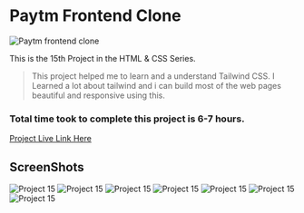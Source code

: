 # Paytm Frontend Clone

![Paytm frontend clone](./Screenshots/1b.PNG)

This is the 15th Project in the HTML & CSS Series.

> This project helped me to learn and a understand Tailwind CSS. I Learned a lot about tailwind and i can build most of the web pages beautiful and responsive using this.

### Total time took to complete this project is 6-7 hours.

[Project Live Link Here](https://product-designlp.netlify.app/)

## ScreenShots

![Project 15](./Screenshots/1s.PNG)
![Project 15](./Screenshots/2s.PNG)
![Project 15](./Screenshots/3s.PNG)
![Project 15](./Screenshots/4s.PNG)
![Project 15](./Screenshots/5s.PNG)
![Project 15](./Screenshots/6s.PNG)
![Project 15](./Screenshots/7s.PNG)